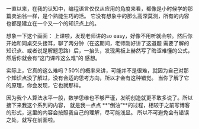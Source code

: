一直以来，在我的认知中，编程语言仅仅从应用的角度来看，都像是小时候学的那篇卖油翁一样，是个熟能生巧的活。
它没有想象中的那么高深莫测，所有的内容也都是建立在一个又一个的知识点上的。

想象一下这个画面：
    上课啦，发现老师讲的so easy，好像不用听就会啦。然后你开始和同桌交头接耳，聊了两分钟（在这期间，老师刚好讲了这道题
    需要了解的知识点、或者说是解题思路）后，一抬头，发现黑板上赫然写了晦涩难懂的公式，然后你就会有“这门课咋这么难”的
    感想。

实际上，它真的这么难吗？50%的概率来讲，可能并不是很难，就因为自己对那个知识点没了解过，没有合适的思考方向，所以才会有这种错觉。
当你了解了它的原理，你会发现，它也就那样。



因为我个人算法水平一般，数学思维也不够严谨，发明创造就更不敢多说了。所以接下来我这个系列的内容，
就是我一点点 **“倒油”**的过程，相较于之前写博客的形式，这里的内容会按照我自己的理解，尽可能浅显。
所以不可避免会有错误之处，就写在前面啦。
